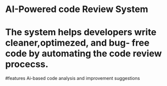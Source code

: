 # AI-Powered code Review System

# The system helps developers write cleaner,optimezed, and bug- free  code by automating the code review procecss.

#features
Ai-based code analysis and improvement suggestions
